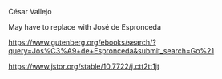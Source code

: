   César Vallejo 

May have to replace with José de Espronceda

https://www.gutenberg.org/ebooks/search/?query=Jos%C3%A9+de+Espronceda&submit_search=Go%21

  https://www.jstor.org/stable/10.7722/j.ctt2tt1jt




